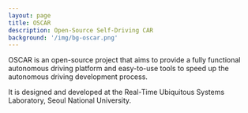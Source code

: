 ```yaml
---
layout: page
title: OSCAR
description: Open-Source Self-Driving CAR
background: '/img/bg-oscar.png'
---
```


OSCAR is an open-source project that aims to provide a fully functional autonomous driving platform and easy-to-use tools to speed up the autonomous driving development process.

It is designed and developed at the Real-Time Ubiquitous Systems Laboratory, Seoul National University.
